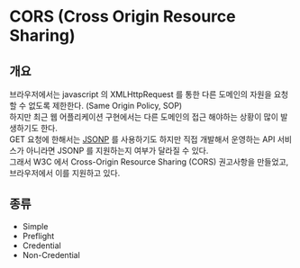 # CORS (Cross Origin Resource Sharing)
## 개요
브라우저에서는 javascript 의 XMLHttpRequest 를 통한 다른 도메인의 자원을 요청할 수 없도록 제한한다. (Same Origin Policy, SOP)  
하지만 최근 웹 어플리케이션 구현에서는 다른 도메인의 접근 해야하는 상황이 많이 발생하기도 한다.  
GET 요청에 한해서는 [JSONP](https://en.wikipedia.org/wiki/JSONP) 를 사용하기도 하지만 직접 개발해서 운영하는 API 서비스가 아니라면 JSONP 를 지원하는지 여부가 달라질 수 있다.  
그래서 W3C 에서 Cross-Origin Resource Sharing (CORS) 권고사항을 만들었고, 브라우저에서 이를 지원하고 있다.  

## 종류
- Simple
- Preflight
- Credential
- Non-Credential
